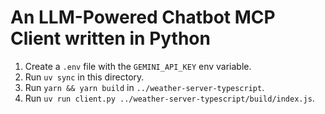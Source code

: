 # An LLM-Powered Chatbot MCP Client written in Python

1. Create a `.env` file with the `GEMINI_API_KEY` env variable.
2. Run `uv sync` in this directory.
3. Run `yarn && yarn build` in `../weather-server-typescript`.
4. Run `uv run client.py ../weather-server-typescript/build/index.js`.